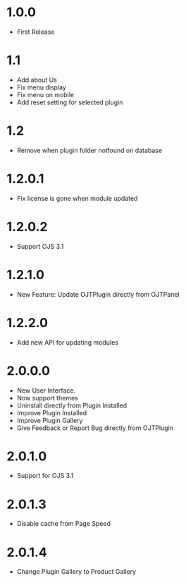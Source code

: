 # 1.0.0

- First Release

# 1.1

- Add about Us
- Fix menu display
- Fix menu on mobile
- Add reset setting for selected plugin

# 1.2

- Remove when plugin folder notfound on database

# 1.2.0.1

- Fix license is gone when module updated

# 1.2.0.2

- Support OJS 3.1

# 1.2.1.0

- New Feature: Update OJTPlugin directly from OJTPanel

# 1.2.2.0

- Add new API for updating modules

# 2.0.0.0

- New User Interface.
- Now support themes
- Uninstall directly from Plugin Installed
- Improve Plugin Installed
- Improve Plugin Gallery
- Give Feedback or Report Bug directly from OJTPlugin

# 2.0.1.0

- Support for OJS 3.1

# 2.0.1.3

- Disable cache from Page Speed

# 2.0.1.4

- Change Plugin Gallery to Product Gallery
